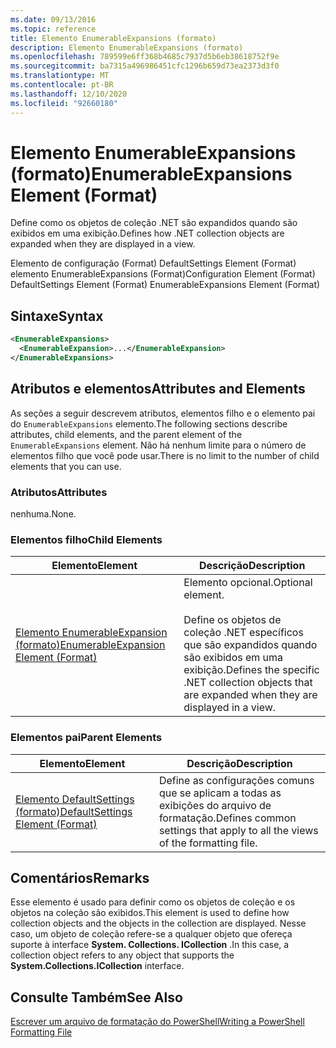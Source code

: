 ```yaml
---
ms.date: 09/13/2016
ms.topic: reference
title: Elemento EnumerableExpansions (formato)
description: Elemento EnumerableExpansions (formato)
ms.openlocfilehash: 789599e6ff368b4685c7937d5b6eb38618752f9e
ms.sourcegitcommit: ba7315a496986451cfc1296b659d73ea2373d3f0
ms.translationtype: MT
ms.contentlocale: pt-BR
ms.lasthandoff: 12/10/2020
ms.locfileid: "92660180"
---
```

# <a name="enumerableexpansions-element-format"></a><span data-ttu-id="45e5a-103">Elemento EnumerableExpansions (formato)</span><span class="sxs-lookup"><span data-stu-id="45e5a-103">EnumerableExpansions Element (Format)</span></span>

<span data-ttu-id="45e5a-104">Define como os objetos de coleção .NET são expandidos quando são exibidos em uma exibição.</span><span class="sxs-lookup"><span data-stu-id="45e5a-104">Defines how .NET collection objects are expanded when they are displayed in a view.</span></span>

<span data-ttu-id="45e5a-105">Elemento de configuração (Format) DefaultSettings Element (Format) elemento EnumerableExpansions (Format)</span><span class="sxs-lookup"><span data-stu-id="45e5a-105">Configuration Element (Format) DefaultSettings Element (Format) EnumerableExpansions Element (Format)</span></span>

## <a name="syntax"></a><span data-ttu-id="45e5a-106">Sintaxe</span><span class="sxs-lookup"><span data-stu-id="45e5a-106">Syntax</span></span>

```xml
<EnumerableExpansions>
  <EnumerableExpansion>...</EnumerableExpansion>
</EnumerableExpansions>
```

## <a name="attributes-and-elements"></a><span data-ttu-id="45e5a-107">Atributos e elementos</span><span class="sxs-lookup"><span data-stu-id="45e5a-107">Attributes and Elements</span></span>

<span data-ttu-id="45e5a-108">As seções a seguir descrevem atributos, elementos filho e o elemento pai do `EnumerableExpansions` elemento.</span><span class="sxs-lookup"><span data-stu-id="45e5a-108">The following sections describe attributes, child elements, and the parent element of the `EnumerableExpansions` element.</span></span> <span data-ttu-id="45e5a-109">Não há nenhum limite para o número de elementos filho que você pode usar.</span><span class="sxs-lookup"><span data-stu-id="45e5a-109">There is no limit to the number of child elements that you can use.</span></span>

### <a name="attributes"></a><span data-ttu-id="45e5a-110">Atributos</span><span class="sxs-lookup"><span data-stu-id="45e5a-110">Attributes</span></span>

<span data-ttu-id="45e5a-111">nenhuma.</span><span class="sxs-lookup"><span data-stu-id="45e5a-111">None.</span></span>

### <a name="child-elements"></a><span data-ttu-id="45e5a-112">Elementos filho</span><span class="sxs-lookup"><span data-stu-id="45e5a-112">Child Elements</span></span>

|<span data-ttu-id="45e5a-113">Elemento</span><span class="sxs-lookup"><span data-stu-id="45e5a-113">Element</span></span>|<span data-ttu-id="45e5a-114">Descrição</span><span class="sxs-lookup"><span data-stu-id="45e5a-114">Description</span></span>|
|-------------|-----------------|
|[<span data-ttu-id="45e5a-115">Elemento EnumerableExpansion (formato)</span><span class="sxs-lookup"><span data-stu-id="45e5a-115">EnumerableExpansion Element (Format)</span></span>](./enumerableexpansion-element-format.md)|<span data-ttu-id="45e5a-116">Elemento opcional.</span><span class="sxs-lookup"><span data-stu-id="45e5a-116">Optional element.</span></span><br /><br /> <span data-ttu-id="45e5a-117">Define os objetos de coleção .NET específicos que são expandidos quando são exibidos em uma exibição.</span><span class="sxs-lookup"><span data-stu-id="45e5a-117">Defines the specific .NET collection objects that are expanded when they are displayed in a view.</span></span>|

### <a name="parent-elements"></a><span data-ttu-id="45e5a-118">Elementos pai</span><span class="sxs-lookup"><span data-stu-id="45e5a-118">Parent Elements</span></span>

|<span data-ttu-id="45e5a-119">Elemento</span><span class="sxs-lookup"><span data-stu-id="45e5a-119">Element</span></span>|<span data-ttu-id="45e5a-120">Descrição</span><span class="sxs-lookup"><span data-stu-id="45e5a-120">Description</span></span>|
|-------------|-----------------|
|[<span data-ttu-id="45e5a-121">Elemento DefaultSettings (formato)</span><span class="sxs-lookup"><span data-stu-id="45e5a-121">DefaultSettings Element (Format)</span></span>](./defaultsettings-element-format.md)|<span data-ttu-id="45e5a-122">Define as configurações comuns que se aplicam a todas as exibições do arquivo de formatação.</span><span class="sxs-lookup"><span data-stu-id="45e5a-122">Defines common settings that apply to all the views of the formatting file.</span></span>|

## <a name="remarks"></a><span data-ttu-id="45e5a-123">Comentários</span><span class="sxs-lookup"><span data-stu-id="45e5a-123">Remarks</span></span>

<span data-ttu-id="45e5a-124">Esse elemento é usado para definir como os objetos de coleção e os objetos na coleção são exibidos.</span><span class="sxs-lookup"><span data-stu-id="45e5a-124">This element is used to define how collection objects and the objects in the collection are displayed.</span></span> <span data-ttu-id="45e5a-125">Nesse caso, um objeto de coleção refere-se a qualquer objeto que ofereça suporte à interface  **System. Collections. ICollection** .</span><span class="sxs-lookup"><span data-stu-id="45e5a-125">In this case, a collection object refers to any object that supports the  **System.Collections.ICollection** interface.</span></span>

## <a name="see-also"></a><span data-ttu-id="45e5a-126">Consulte Também</span><span class="sxs-lookup"><span data-stu-id="45e5a-126">See Also</span></span>

[<span data-ttu-id="45e5a-127">Escrever um arquivo de formatação do PowerShell</span><span class="sxs-lookup"><span data-stu-id="45e5a-127">Writing a PowerShell Formatting File</span></span>](./writing-a-powershell-formatting-file.md)
